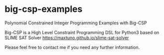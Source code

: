 # big-csp-examples
Polynomial Constrained Integer Programming Examples with Big-CSP

Big-CSP is a High Level Constraint Programming DSL for Python3 based on SLIME SAT Solver https://maxtuno.github.io/slime-sat-solver

Please feel free to contact me if you need any further information.
